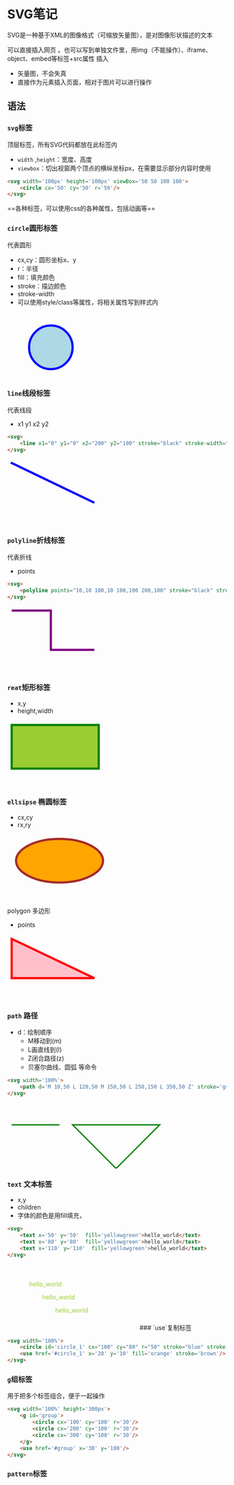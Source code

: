 # SVG笔记

SVG是一种基于XML的图像格式（可缩放矢量图），是对图像形状描述的文本

可以直接插入网页 。也可以写到单独文件里，用img（不能操作）、iframe、object、embed等标签+src属性 插入

- 矢量图，不会失真
- 直接作为元素插入页面，相对于图片可以进行操作

## 语法

### `svg`标签

顶层标签，所有SVG代码都放在此标签内

- `width` ,`height`：宽度、高度
- `viewbox`：切出视窗两个顶点的横纵坐标px，在需要显示部分内容时使用

```html
<svg width='100px' height='100px' viewBox='50 50 100 100'>
    <circle cx='50' cy='50' r='50'/>
</svg>
```

==各种标签，可以使用css的各种属性，包括动画等==

### `circle`圆形标签

代表圆形

- cx,cy：圆形坐标x、y
- r：半径
- fill：填充颜色
- stroke：描边颜色
- stroke-width
- 可以使用style/class等属性，将相关属性写到样式内

<svg>
    <circle cx="100" cy="80" r="50" stroke="blue" stroke-width="5" fill="lightblue" />
</svg>

### `line`线段标签

代表线段

- x1 y1 x2 y2

```html
<svg>
    <line x1="0" y1="0" x2="200" y2="100" stroke="black" stroke-width="2" />
</svg>
```

<svg>
    <line x1="8" y1="8" x2="200" y2="100" stroke="blue" stroke-width="5" />
</svg>

### `polyline`折线标签

代表折线

- points

```html
<svg>
    <polyline points="10,10 100,10 100,100 200,100" stroke="black" stroke-width="2" fill="transparent" />
</svg>
```

<svg>
    <polyline points="10,10 100,10 100,100 200,100" stroke="purple" stroke-width="5" fill="transparent" />
</svg>

### `reat`矩形标签

- x,y
- height,width

<svg>
    <rect x='10' y='10' height='100' width='200' fill='yellowgreen' stroke='green' stroke-width='5'/>
</svg>

### `ellsipse` 椭圆标签

- cx,cy
- rx,ry

<svg>
    <ellipse cx='120' cy='60' rx='100' ry='50' fill='orange' stroke='brown' stroke-width='5'/>
</svg>

polygon 多边形

- points

<svg>
    <polygon points='10,10 10,100 200,100' fill='pink' stroke='red' stroke-width='5'/>
</svg>

### `path` 路径

- d：绘制顺序
  - M移动到(m)
  - L画直线到(l)
  - Z闭合路径(z)
  - 贝塞尔曲线、圆弧 等命令

```html
<svg width='100%'>
    <path d='M 10,50 L 120,50 M 150,50 L 250,150 L 350,50 Z' stroke='green' stroke-width='3' fill='none'/>
</svg>
```

<svg width='100%'>
    <path d='M 10,50 L 120,50 M 150,50 L 250,150 L 350,50 Z' stroke='green' stroke-width='3' fill='none'/>
</svg>

### `text` 文本标签

- x,y
- children
- 字体的颜色是用fill填充，

```html
<svg>
    <text x='50' y='50'  fill='yellowgreen'>hello_world</text>
    <text x='80' y='80'  fill='yellowgreen'>hello_world</text>
    <text x='110' y='110'  fill='yellowgreen'>hello_world</text>
</svg>
```

<svg>
    <text x='50' y='50'  fill='yellowgreen'>hello_world</text>
    <text x='80' y='80'  fill='yellowgreen'>hello_world</text>
    <text x='110' y='110'  fill='yellowgreen'>hello_world</text>
</svg>
### `use`复制标签

```html
<svg width='100%'>
    <circle id='circle_1' cx="100" cy="80" r="50" stroke="blue" stroke-width="5" fill="lightblue" />
    <use href='#circle_1' x='20' y='10' fill='orange' stroke='brown'/>
</svg>
```




### `g`组标签

用于把多个标签组合，便于一起操作

```html
<svg width='100%' height='300px'>
    <g id='group'>
        <circle cx='100' cy='100' r='30'/>
        <circle cx='200' cy='100' r='30'/>
        <circle cx='300' cy='100' r='30'/>
    </g>
    <use href='#group' x='30' y='100'/>
</svg>
```

### `pattern`标签



